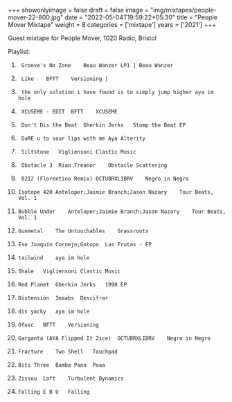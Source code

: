 +++
showonlyimage = false
draft = false
image = "img/mixtapes/people-mover-22-800.jpg"
date = "2022-05-04T19:59:22+05:30"
title = "People Mover Mixtape"
weight = 8
categories = ['mixtape']
years = ['2021']
+++

Guest mixtape for People Mover, 1020 Radio, Bristol

<!--more-->

Playlist: 

1.		Groove's No Zone	Beau Wanzer LP1 | Beau Wanzer
2.		Like	BFTT	Versioning | 
3.		the only solution i have found is to simply jump higher	aya	im hole		
4.		XCUSEME - EDIT	BFTT	XCUSEME		
5.		Don't Dis the Beat	Gherkin Jerks	Stomp the Beat EP
6.		DaRE u to sour lips with me	Aya	Alterity
7.		Siltstone	Vigliensoni	Clastic Music
8.		Obstacle 3	Rian Treanor	Obstacle Scattering
9.		0212 (Florentino Remix)	OCTUBRXLIBRV	Negro in Negro
10.		Isotope 420	Anteloper;Jaimie Branch;Jason Nazary	Tour Beats, Vol. 1
11.		Bubble Under	Anteloper;Jaimie Branch;Jason Nazary	Tour Beats, Vol. 1
12.		Gunmetal	The Untouchables	Grassroots
13.		Eso	Joaquín Cornejo;Gotopo	Las Frutas - EP
14.		tailwind	aya	im hole
15.		Shale	Vigliensoni	Clastic Music
16.		Red Planet	Gherkin Jerks	1990 EP
17.		Distensión	Imaabs	Descifrar
18.		dis yacky	aya	im hole
19.		Ofusc	BFTT	Versioning
20.		Garganta (AYA Flipped It 2ice)	OCTUBRXLIBRV	Negro in Negro
21.		Fracture	Two Shell	Touchpad
22.		Biti Three	Bamba Pana	Poaa
23.		Zissou	Loft	Turbulent Dynamics
24.		Falling	E B U	Falling